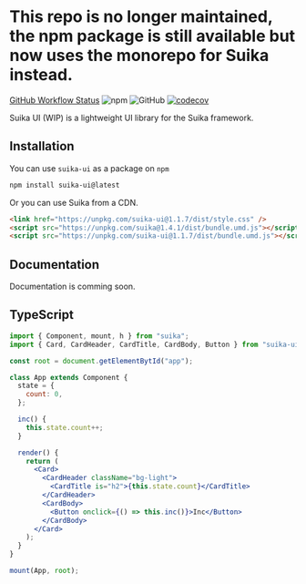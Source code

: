 # This repo is no longer maintained, the npm package is still available but now uses the monorepo for Suika instead.

[GitHub Workflow Status](https://img.shields.io/github/actions/workflow/status/JonWatkins/suika-ui/main.yml) ![npm](https://img.shields.io/npm/v/suika-ui) ![GitHub](https://img.shields.io/github/license/JonWatkins/suika-ui) [![codecov](https://codecov.io/gh/JonWatkins/suika-ui/branch/main/graph/badge.svg?token=CZ8QB5X8S5)](https://codecov.io/gh/JonWatkins/suika-ui)

Suika UI (WIP) is a lightweight UI library for the Suika framework.

## Installation

You can use `suika-ui` as a package on `npm`

```bash
npm install suika-ui@latest
```

Or you can use Suika from a CDN.

```html
<link href="https://unpkg.com/suika-ui@1.1.7/dist/style.css" />
<script src="https://unpkg.com/suika@1.4.1/dist/bundle.umd.js"></script>
<script src="https://unpkg.com/suika-ui@1.1.7/dist/bundle.umd.js"></script>
```

## Documentation

Documentation is comming soon.

## TypeScript

```jsx
import { Component, mount, h } from "suika";
import { Card, CardHeader, CardTitle, CardBody, Button } from "suika-ui";

const root = document.getElementBytId("app");

class App extends Component {
  state = {
    count: 0,
  };

  inc() {
    this.state.count++;
  }

  render() {
    return (
      <Card>
        <CardHeader className="bg-light">
          <CardTitle is="h2">{this.state.count}</CardTitle>
        </CardHeader>
        <CardBody>
          <Button onclick={() => this.inc()}>Inc</Button>
        </CardBody>
      </Card>
    );
  }
}

mount(App, root);
```
